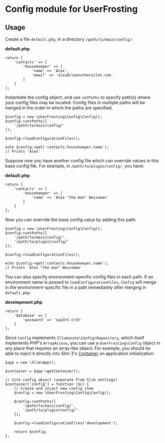# Config module for UserFrosting

## Usage

Create a file `default.php`, in a directory `/path/to/main/config/`:

**default.php**

```
return [
    'contacts' => [
        'housekeeper' => [
            'name' => 'Alex',
            'email' => 'alex@cleansthetoilet.com'
        ]
    ]
];
```

Instantiate the config object, and use `setPaths` to specify path(s) where your config files may be located.  Config files in multiple paths will be merged in the order in which the paths are specified.

```
$config = new \UserFrosting\Config\Config();
$config->setPaths([
    '/path/to/main/config/'
]);

$config->loadConfigurationFiles();

echo $config->get('contacts.housekeeper.name');
// Prints 'Alex'
```

Suppose now you have another config file which can override values in this base config file.  For example, in `/path/to/plugin/config/`, you have:

**default.php**

```
return [
    'contacts' => [
        'housekeeper' => [
            'name' => 'Alex "the man" Weissman'
        ]
    ]
];
```

Now you can override the base config value by adding this path:

```
$config = new \UserFrosting\Config\Config();
$config->setPaths([
    '/path/to/main/config/',
    '/path/to/plugin/config/'
]);

$config->loadConfigurationFiles();

echo $config->get('contacts.housekeeper.name');
// Prints 'Alex "the man" Weissman'
```

You can also specify environment-specific config files in each path.  If an environment name is passed to `loadConfigurationFiles`, `Config` will merge in the environment-specific file in a path immediately after merging in `default.php`:

**development.php**

```
return [
    'database' => [
        'password' => 'sup3rC-cr3t'
    ]
];
```

Since `Config` implements `Illuminate\Config\Repository`, which itself implements PHP's `ArrayAccess`, you can use a `UserFrosting\Config` object in any place that requires an array-like object.  For example, you should be able to inject it directly into Slim 3's [Container](http://www.slimframework.com/docs/objects/application.html#application-configuration) on application initialization:

```
$app = new \Slim\App();

$container = $app->getContainer();    
    
// Site config object (separate from Slim settings)
$container['config'] = function ($c) {
    // Create and inject new config item
    $config = new \UserFrosting\Config\Config();

    $config->setPaths([
        '/path/to/main/config/',
        '/path/to/plugin/config/'
    ]);
    
    $config->loadConfigurationFiles('development');
    
    return $config;
};
```
